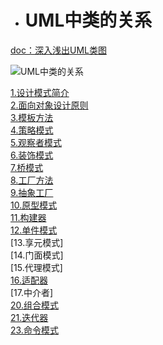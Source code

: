 - # UML中类的关系
[doc：深入浅出UML类图](http://www.uml.org.cn/oobject/201211231.asp)


![UML中类的关系](https://github.com/havenow/my-C-plus-plus/blob/master/C%2B%2B%E8%AE%BE%E8%AE%A1%E6%A8%A1%E5%BC%8F/images/uml%E7%B1%BB%E7%9A%84%E5%85%B3%E7%B3%BB.png)  


[1.设计模式简介](https://github.com/havenow/my-C-plus-plus/blob/master/C%2B%2B设计模式/1.设计模式简介.md)  
[2.面向对象设计原则](https://github.com/havenow/my-C-plus-plus/blob/master/C%2B%2B设计模式/2.面向对象设计原则.md)  
[3.模板方法](https://github.com/havenow/my-C-plus-plus/blob/master/C%2B%2B设计模式/3.模板方法.md)  
[4.策略模式](https://github.com/havenow/my-C-plus-plus/blob/master/C%2B%2B设计模式/4.策略模式.md)  
[5.观察者模式](https://github.com/havenow/my-C-plus-plus/blob/master/C%2B%2B设计模式/5.观察者模式.md)  
[6.装饰模式](https://github.com/havenow/my-C-plus-plus/blob/master/C%2B%2B设计模式/6.装饰模式.md)  
[7.桥模式](https://github.com/havenow/my-C-plus-plus/blob/master/C%2B%2B设计模式/7.桥模式.md)  
[8.工厂方法](https://github.com/havenow/my-C-plus-plus/blob/master/C%2B%2B设计模式/8.工厂方法%20.md)  
[9.抽象工厂](https://github.com/havenow/my-C-plus-plus/blob/master/C%2B%2B设计模式/9.抽象工厂.md)  
[10.原型模式](https://github.com/havenow/my-C-plus-plus/blob/master/C%2B%2B设计模式/10.原型模式.md)  
[11.构建器](https://github.com/havenow/my-C-plus-plus/blob/master/C%2B%2B设计模式/11.构建器.md)  
[12.单件模式](https://github.com/havenow/my-C-plus-plus/blob/master/C%2B%2B设计模式/12.单件模式.md)  
[13.享元模式]   
[14.门面模式]  
[15.代理模式]  
[16.适配器](https://github.com/havenow/my-C-plus-plus/blob/master/C%2B%2B设计模式/16.适配器.md)  
[17.中介者]  
[20.组合模式](https://github.com/havenow/my-C-plus-plus/blob/master/C%2B%2B设计模式/20.组合模式.md)  
[21.迭代器](https://github.com/havenow/my-C-plus-plus/blob/master/C%2B%2B设计模式/21.迭代器.md)   
[23.命令模式](https://github.com/havenow/my-C-plus-plus/blob/master/C%2B%2B设计模式/23.命令模式.md)  
